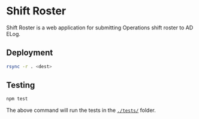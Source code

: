 # Shift Roster

Shift Roster is a web application for submitting Operations shift roster to AD ELog.

## Deployment

```bash
rsync -r . <dest>
```

## Testing

```bash
npm test
```

The above command will run the tests in the [`./tests/`](./tests/) folder.
